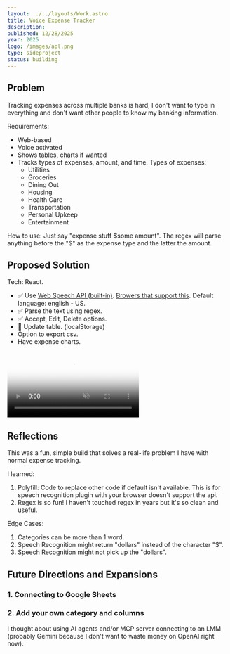 ```yaml
---
layout: ../../layouts/Work.astro
title: Voice Expense Tracker
description:
published: 12/28/2025
year: 2025
logo: /images/apl.png
type: sideproject
status: building
---
```


## Problem
Tracking expenses across multiple banks is hard, I don't want to type in everything and don't want other people to know my banking information. 

Requirements: 
- Web-based
- Voice activated 
- Shows tables, charts if wanted 
- Tracks types of expenses, amount, and time. Types of expenses: 
    - Utilities 
    - Groceries 
    - Dining Out
    - Housing 
    - Health Care
    - Transportation 
    - Personal Upkeep  
    - Entertainment 

How to use: Just say "expense stuff $some amount". The regex will parse anything before the "$" as the expense type and the latter the amount. 

## Proposed Solution
Tech: React. 
- ✅ Use [Web Speech API (built-in)](https://www.google.com/intl/en/chrome/demos/speech.html). [Browers that support this](https://www.npmjs.com/package/react-speech-recognition#supported-browsers). Default language: english - US. 
- ✅ Parse the text using regex.
- ✅ Accept, Edit, Delete options.
- 🚧 Update table. (localStorage)
- Option to export csv. 
- Have expense charts. 

<div class="overflow-hidden my-8">
  <video class="w-full" autoplay loop muted playsinline poster="/images/placeholder-rover-25.jpg">
    <source src="/video/voice-expense-tracker-mvp.mp4" type="video/mp4" />
  </video>
</div>

## Reflections
This was a fun, simple build that solves a real-life problem I have with normal expense tracking. 

I learned:
1. Polyfill: Code to replace other code if default isn't available. This is for speech recognition plugin with your browser doesn't support the api. 
2. Regex is so fun! I haven't touched regex in years but it's so clean and useful. 

Edge Cases: 
1. Categories can be more than 1 word. 
2. Speech Recognition might return "dollars" instead of the character "$". 
3. Speech Recognition might not pick up the "dollars". 

## Future Directions and Expansions

### 1. Connecting to Google Sheets 

### 2. Add your own category and columns 

I thought about using AI agents and/or MCP server connecting to an LMM (probably Gemini because I don't want to waste money on OpenAI right now). 

##